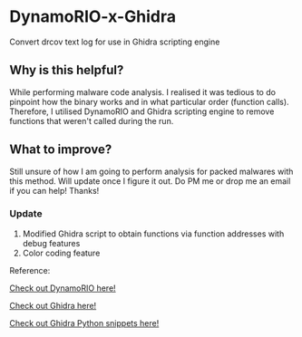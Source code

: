 <!-- display-subdirectories: false -->

# DynamoRIO-x-Ghidra
Convert drcov text log for use in Ghidra scripting engine

## Why is this helpful?
While performing malware code analysis. I realised it was tedious to do pinpoint how the binary works and in what particular order (function calls). Therefore, I utilised DynamoRIO and Ghidra scripting engine to remove functions that weren't called during the run.

## What to improve?
Still unsure of how I am going to perform analysis for packed malwares with this method. Will update once I figure it out.
Do PM me or drop me an email if you can help! Thanks!

### Update
1. Modified Ghidra script to obtain functions via function addresses with debug features
2. Color coding feature

Reference:

[Check out DynamoRIO here!](https://dynamorio.org/)

[Check out Ghidra here!](https://ghidra-sre.org/)

[Check out Ghidra Python snippets here!](https://github.com/HackOvert/GhidraSnippets)
